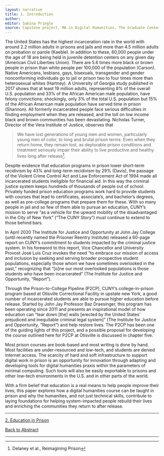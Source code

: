 ```yaml
---
layout: narrative
title: 1. Introduction
author:
editor: Sabina Pringle
source: Capstone project, MA in Digital Humanities, The Graduate Center - CUNY
---
```


The United States has the highest incarceration rate in the world with around 2.2 million adults in prisons and jails and more than 4.5 million adults on probation or parole (Kaeble). In addition to these, 60,000 people under the age of 18 are being held in juvenile detention centers on any given day (American Civil Liberties Union). There are 5.6 times more black or brown people in prison than white people per 100,000 of the population (Carson). Native Americans, lesbians, gays, bisexuals, transgender and gender nonconforming individuals go to jail or prison two to four times more than heterosexual whites (Hartney). A University of Georgia study published in 2017 shows that at least 19 million adults, representing 8% of the overall U.S. population and 33% of the African American male population, have felony convictions; shockingly, only 3% of the total U.S. population but 15% of the African American male population have served time in prison (Shannon). All formerly incarcerated people face serious difficulties in finding employment when they are released, and the toll on low income black and brown communities has been devastating. Nicholas Turner, Director of the Vera Institute of Justice, observes that

> We have lost generations of young men and women, particularly young men of color, to long and brutal prison terms. Even when they return home, they remain lost, as deplorable prison conditions and treatment seriously impair their ability to live productive and healthy lives long after release[^1].

[^1]: Delaney et al., Reimagining Prison

Despite evidence that education programs in prison lower short-term recidivism by 43% and long-term recidivism by 29% (Davis), the passage of the Violent Crime Control Act and Law Enforcement Act of 1994 made all incarcerated students ineligible for financial aid. In this way the criminal justice system keeps hundreds of thousands of people out of school. Privately funded prison education programs work hard to provide students with courses that lead to certificates, associate’s, and bachelor’s degrees, as well as pre-college programs that prepare them for these. With so many people in jail and so few of them able to pursue an education, CUNY’s mission to serve “as a vehicle for the upward mobility of the disadvantaged in the City of New York” (“The CUNY Story”) must continue to extend to those behind bars.

In April 2020 The Institute for Justice and Opportunity at John Jay College (until recently named the Prisoner Reentry Institute) released a 60-page report on CUNY’s commitment to students impacted by the criminal justice system. In his foreword to this report, Vice Chancellor and University Provost José Luis Cruz invokes the need “to embrace our mission of access and inclusion by seeking and serving broader prospective student populations, especially those whom we have sometimes overlooked in the past,”  recognizing that “[o]ne our most overlooked populations is those students who have been incarcerated” (The Institute for Justice and Opportunity, “Report”).

Through the Prison-to-College Pipeline (P2CP), CUNY’s college-in-prison program based at Otisville Correctional Facility in upstate new York, a good number of incarcerated students are able to pursue higher education before release. Started by John Jay Professor Baz Draesinger, this program has been operating since 2011 and presents an inspirational model of how education can “tear down [the] walls [erected by the United States’ prejudiced and inequitable criminal legal system]” (The Institute for Justice and Opportunity, “Report”) and help restore lives. The P2CP has been one of the guiding lights of this project, and a possible proposal for developing the course outlined here for P2CP at Otisville is discussed in chapter five.

Most prison courses are book-based and most writing is done by hand. Most facilities are under-resourced and low-tech, and students are denied internet access. The scarcity of hard and soft infrastructure to support digital work in prison is an opportunity for innovation through adapting and developing tools for digital humanities praxis within the parameters of minimal computing. Such tools will also be easily exportable to prisons and other low-tech environments in the U.S. and in other parts of the world.

With a firm belief that education is a real means to help people improve their lives, this paper explores how a digital humanities course can be taught in prison and why the humanities, and not just technical skills, contribute to laying foundations for helping system-impacted people rebuild their lives and enriching the communities they return to after release.

---
<a href="{{ site.baseurl }}/texts/2-edinprison/">2. Education in Prison</a>

<a href="{{ site.baseurl }}/texts/0-abstract/">Back to Abstract</a>

---
